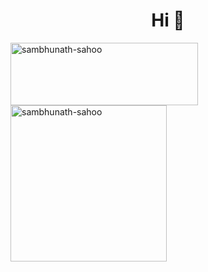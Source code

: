 <h1 align="center">Hi 👋</h1>

<img align="left" src="https://github-readme-stats.vercel.app/api/top-langs?username=Sambhunath-Sahoo&show_icons=true&locale=en&layout=compact" alt="sambhunath-sahoo" width="300" height="100" />
<img align="left" src="https://github-readme-streak-stats.herokuapp.com/?user=Sambhunath-Sahoo&" alt="sambhunath-sahoo" width="250" />

